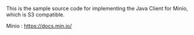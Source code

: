 This is the sample source code for implementing the Java Client for Minio, which is S3 compatible.

Minio : https://docs.min.io/
